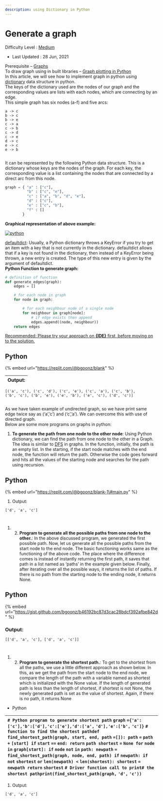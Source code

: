 ```yaml
---
description: using Dictionary in Python
---
```


# Generate a graph

Difficulty Level : [Medium](https://www.geeksforgeeks.org/medium/)

- Last Updated : 28 Jun, 2021

Prerequisite – [Graphs](https://www.geeksforgeeks.org/graph-and-its-representations/)  
To draw graph using in built libraries – [Graph plotting in Python](https://www.geeksforgeeks.org/graph-plotting-in-python-set-1/)  
In this article, we will see how to implement graph in python using [dictionary](https://www.geeksforgeeks.org/python-set-4-dictionary-keywords-python/) data structure in python.  
The keys of the dictionary used are the nodes of our graph and the corresponding values are lists with each nodes, which are connecting by an edge.  
This simple graph has six nodes \(a-f\) and five arcs:

```text
a -> c
b -> c
b -> e
c -> a
c -> b
c -> d
c -> e
d -> c
e -> c
e -> b


```

It can be represented by the following Python data structure. This is a dictionary whose keys are the nodes of the graph. For each key, the corresponding value is a list containing the nodes that are connected by a direct arc from this node.

```python
graph = { "a" : ["c"],
          "b" : ["c", "e"],
          "c" : ["a", "b", "d", "e"],
          "d" : ["c"],
          "e" : ["c", "b"],
          "f" : []
        }


```

**Graphical representation of above example:**

[![python](https://media.geeksforgeeks.org/wp-content/uploads/python1.jpg)](https://media.geeksforgeeks.org/wp-content/uploads/python1.jpg)

[defaultdict](https://docs.python.org/2/library/collections.html#collections.defaultdict): Usually, a Python dictionary throws a KeyError if you try to get an item with a key that is not currently in the dictionary. defaultdict allows that if a key is not found in the dictionary, then instead of a KeyError being thrown, a new entry is created. The type of this new entry is given by the argument of defaultdict.  
**Python Function to generate graph:**

```python
# definition of function
def generate_edges(graph):
    edges = []

    # for each node in graph
    for node in graph:

        # for each neighbour node of a single node
        for neighbour in graph[node]:
            # if edge exists then append
            edges.append((node, neighbour))
    return edges


```

[Recommended: Please try your approach on **{IDE}** first, before moving on to the solution.](https://ide.geeksforgeeks.org/)

## Python

{% embed url="https://replit.com/@bgoonz/blank" %}

| Output: |
| :------ |

```text
[('a', 'c'), ('c', 'd'), ('c', 'e'), ('c', 'a'), ('c', 'b'),
('b', 'c'), ('b', 'e'), ('e', 'b'), ('e', 'c'), ('d', 'c')]


```

As we have taken example of undirected graph, so we have print same edge twice say as \(‘a’,’c’\) and \(‘c’,’a’\). We can overcome this with use of directed graph.  
Below are some more programs on graphs in python:

1. **To generate the path from one node to the other node**: Using Python dictionary, we can find the path from one node to the other in a Graph. The idea is similar to [DFS](https://www.geeksforgeeks.org/depth-first-traversal-for-a-graph/) in graphs. In the function, initially, the path is an empty list. In the starting, if the start node matches with the end node, the function will return the path. Otherwise the code goes forward and hits all the values of the starting node and searches for the path using recursion.

## Python

{% embed url="https://replit.com/@bgoonz/blank-1\#main.py" %}

1. Output:

```text
['d', 'a', 'c']



```

1. 2. **Program to generate all the possible paths from one node to the other.**: In the above discussed program, we generated the first possible path. Now, let us generate all the possible paths from the start node to the end node. The basic functioning works same as the functioning of the above code. The place where the difference comes is instead of instantly returning the first path, it saves that path in a list named as ‘paths’ in the example given below. Finally, after iterating over all the possible ways, it returns the list of paths. If there is no path from the starting node to the ending node, it returns None.

## Python

{% embed url="https://gist.github.com/bgoonz/b46192bc87d3cac28bdcf392afbe842d" %}

### Output:

```text
[['d', 'a', 'c'], ['d', 'a', 'c']]



```

1. 2. **Program to generate the shortest path.**: To get to the shortest from all the paths, we use a little different approach as shown below. In this, as we get the path from the start node to the end node, we compare the length of the path with a variable named as shortest which is initialized with the None value. If the length of generated path is less than the length of shortest, if shortest is not None, the newly generated path is set as the value of shortest. Again, if there is no path, it returns None

- Python

| `# Python program to generate shortest path` `graph` `={'a':['c'],'b':['d'],'c':['e'],'d':['a',` `'d'],'e':['b',` `'c']}` `# function to find the shortest pathdef` `find_shortest_path(graph, start, end, path` `=[]): path` `=` `path` `+` `[start] if` `start` `==` `end: return` `path shortest` `=` `None for` `node` `in` `graph[start]: if` `node` `not` `in` `path: newpath` `=` `find_shortest_path(graph, node, end, path) if` `newpath: if` `not` `shortest` `or` `len(newpath) <` `len(shortest): shortest` `=` `newpath return` `shortest` `# Driver function call to print# the shortest pathprint(find_shortest_path(graph,` `'d',` `'c'))` |
| :-- |

1. Output:

```text
['d', 'a', 'c']
```
